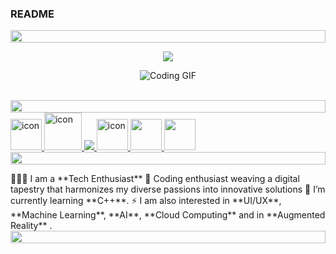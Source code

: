 ### README
<img src="https://i.imgur.com/dBaSKWF.gif" height="20" width="100%">
<p align="center">
<img src="https://readme-typing-svg.herokuapp.com/?font=Righteous&size=35&center=true&vCenter=true&width=500&height=70&duration=3300&lines=Hello!+Welcome+to+my+itHub!+👋;+I'm+Hiroshi!;" /></h1>
</p>
<p align="center">
  <img src="https://media.tenor.com/GfSX-u7VGM4AAAAC/coding.gif](https://media.tenor.com/ITc1hNBSH_wAAAAM/coding-typing.gif" alt="Coding GIF">
</p>
</div>
<br/>
<img src="https://i.imgur.com/dBaSKWF.gif" height="20" width="100%">
  <a href="https://skillicons.dev">
    <img src="https://techstack-generator.vercel.app/python-icon.svg" alt="icon" width="50" height="50" />
    <img src="https://techstack-generator.vercel.app/cpp-icon.svg" alt="icon" width="60" height="60" />
    <img src="https://skillicons.dev/icons?i=git,github,c,vscode,blender,figma,mysql,typescript,html,css,wordpress&theme=light" />
    <img src="https://sp-ao.shortpixel.ai/client/to_auto,q_lossless,ret_img,w_300,h_300/https://fullsteam.mit.edu/wp-content/uploads/2020/03/ScratchLogo-300x300.png" alt="icon" width="50" height="50" />
    <img src="https://media.licdn.com/dms/image/D5612AQGny7xsSSLQ-A/article-cover_image-shrink_600_2000/0/1699480666080?e=2147483647&v=beta&t=3jmL98hJa2MwOmEPsQZ9t3zAH3CjBLEIL-ugNdJ31tY" width="50" height="50">
    <img src="https://www.appsheet.com/Content/img/material/appsheet_rebrand_logo.svg" width="50" height="50">
  </a>
<img src="https://i.imgur.com/dBaSKWF.gif" height="20" width="100%">
<p align="center"></p>
<div align="left">
 🧑🏻‍💻 I am a **Tech Enthusiast**
 🚀 Coding enthusiast weaving a digital tapestry that harmonizes my diverse passions into innovative solutions
 🌱 I’m currently learning **C++**.
 ⚡ I am also interested in **UI/UX**, **Machine Learning**, **AI**, **Cloud Computing** and in **Augmented Reality** .
 </div>
<img src="https://i.imgur.com/dBaSKWF.gif" height="20" width="100%">
